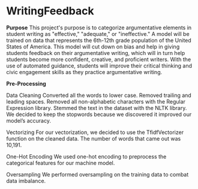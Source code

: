 # WritingFeedback
**Purpose**
This project's purpose is to categorize argumentative elements in student writing as "effective," "adequate," or "ineffective." A model will be trained on data that represents the 6th-12th grade population of the United States of America. This model will cut down on bias and help in giving students feedback on their argumentative writing, which will in turn help students become more confident, creative, and proficient writers. With the use of automated guidance, students will improve their critical thinking and civic engagement skills as they practice argumentative writing.

**Pre-Processing**

Data Cleaning
Converted all the words to lower case. 
Removed trailing and leading spaces. 
Removed all non-alphabetic characters with the Regular Expression library.
Stemmed the text in the dataset with the NLTK library. 
We decided to keep the stopwords because we discovered it improved our model’s accuracy.

Vectorizing
For our vectorization, we decided to use the TfidfVectorizer function on the cleaned data. The number of words that came out was 10,191.

One-Hot Encoding
We used one-hot encoding to preprocess the categorical features for our machine model.

Oversampling
We performed oversampling on the training data to combat data imbalance. 
